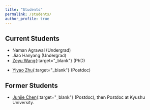 ```yaml
---
title: "Students"
permalink: /students/
author_profile: true
---
```


## Current Students

* Naman Agrawal (Undergrad)  
* Jiao Hanyang (Undergrad)  
* [Zeyu Wang](https://fass.nus.edu.sg/ecs/people/wang-zeyu-2/){:target="_blank"} (PhD)  
<!-- * [Han Wang](https://sites.google.com/view/han-wang-econ){:target="_blank"} (Postdoc)   -->
* [Yiyao Zhu](https://fass.nus.edu.sg/ecs/people/zhu-yiyao-2/){:target="_blank"} (Postdoc)  

## Former Students
* [Junjie Chen](https://imjjchen.github.io/){:target="_blank"} (Postdoc), then Postdoc at Kyushu University.  
